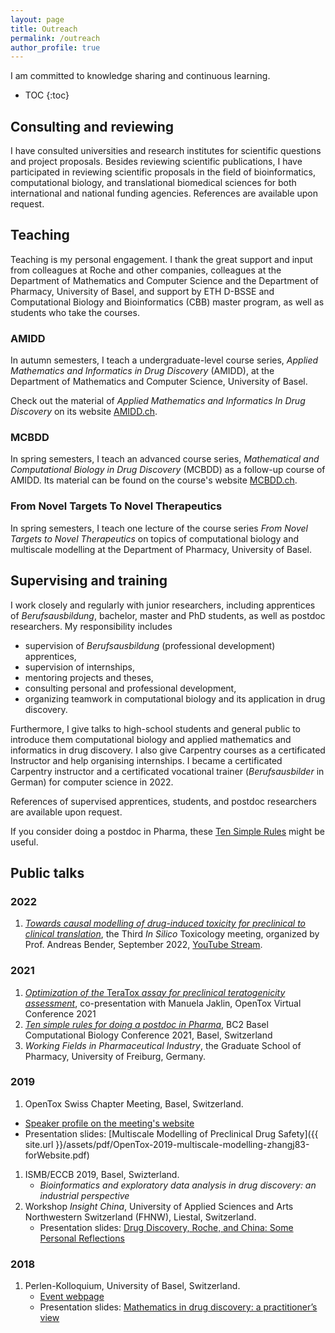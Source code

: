 ```yaml
---
layout: page
title: Outreach
permalink: /outreach
author_profile: true
---
```


I am committed to knowledge sharing and continuous learning.

* TOC
{:toc}

## Consulting and reviewing

I have consulted universities and research institutes for scientific questions
and project proposals. Besides reviewing scientific publications, I have
participated in reviewing scientific proposals in the field of bioinformatics,
computational biology, and translational biomedical sciences for both
international and national funding agencies. References are available upon
request.

## Teaching

Teaching is my personal engagement. I thank the great support and input from
colleagues at Roche and other companies, colleagues at the Department of
Mathematics and Computer Science and the Department of Pharmacy, University of
Basel, and support by ETH D-BSSE and Computational Biology and Bioinformatics
(CBB) master program, as well as students who take the courses.

### AMIDD

In autumn semesters, I teach a undergraduate-level course series, *Applied
Mathematics and Informatics in Drug Discovery* (AMIDD), at the Department of Mathematics
and Computer Science, University of Basel.

Check out the material of *Applied Mathematics and Informatics In Drug
Discovery* on its website [AMIDD.ch](http://amidd.ch).

### MCBDD

In spring semesters, I teach an advanced course series, *Mathematical and
Computational Biology in Drug Discovery* (MCBDD) as a follow-up course of AMIDD.
Its material can be found on the course's website [MCBDD.ch](http://mcbdd.ch).

### From Novel Targets To Novel Therapeutics

In spring semesters, I teach one lecture of the course series *From Novel
Targets to Novel Therapeutics* on topics of computational biology and multiscale
modelling at the Department of Pharmacy, University of Basel.

## Supervising and training

I work closely and regularly with junior researchers, including apprentices of
*Berufsausbildung*, bachelor, master and PhD students, as well as postdoc
researchers. My responsibility includes

* supervision of *Berufsausbildung* (professional development) apprentices,
* supervision of internships,
* mentoring projects and theses,
* consulting personal and professional development,
* organizing teamwork in computational biology and its application in drug discovery.

Furthermore, I give talks to high-school students and general public to
introduce them computational biology and applied mathematics and informatics in
drug discovery. I also give Carpentry courses as a certificated Instructor and
help organising internships. I became a certificated Carpentry instructor and a
certificated vocational trainer (*Berufsausbilder* in German) for computer
science in 2022.

References of supervised apprentices, students, and postdoc researchers are available upon
request.

If you consider doing a postdoc in Pharma, these [Ten Simple
Rules](https://journals.plos.org/ploscompbiol/article?id=10.1371/journal.pcbi.1008989)
might be useful.

## Public talks

### 2022

1. [*Towards causal modelling of drug-induced toxicity for preclinical to clinical translation*](http://drugdiscovery.net/tox2022/), the Third *In Silico* Toxicology meeting, organized by Prof. Andreas Bender, September 2022, [YouTube Stream](https://youtu.be/ab1ml2SR7y8).

### 2021

1. [*Optimization of the* TeraTox *assay for preclinical teratogenicity assessment*](https://www.opentox.net/events/virtual-conference-2021/program), co-presentation with Manuela Jaklin, OpenTox Virtual Conference 2021
1. [*Ten simple rules for doing a postdoc in Pharma*](https://www.bc2.ch/storage/app/media/pages/home/bc2_detailled_programme_v2.pdf), BC2 Basel Computational Biology Conference 2021, Basel, Switzerland
1. *Working Fields in Pharmaceutical Industry*, the Graduate School of Pharmacy, University of Freiburg, Germany.

### 2019

1. OpenTox Swiss Chapter Meeting, Basel, Switzerland.
  * [Speaker profile on the meeting's
    website](https://opentox.net/Jitao-David-Zhang)
  * Presentation slides: [Multiscale Modelling of Preclinical Drug Safety]({{ site.url
    }}/assets/pdf/OpenTox-2019-multiscale-modelling-zhangj83-forWebsite.pdf)
1. ISMB/ECCB 2019, Basel, Swizterland.
   * *Bioinformatics and exploratory data analysis in drug discovery: an
   industrial perspective*
2. Workshop *Insight China*, University of Applied Sciences and Arts Northwestern
   Switzerland (FHNW), Liestal, Switzerland.
   * Presentation slides: [Drug Discovery, Roche, and China: Some Personal
     Reflections](https://accio.github.io/assets/pdf/DrugDiscovery-Roche-China-JitaoDavidZhang-Feb2019-FHNW-final-animationSplit.pdf)

### 2018

1. Perlen-Kolloquium, University of Basel, Switzerland.
   * [Event webpage](https://dmi.unibas.ch/de/aktuelles/vergangene-veranstaltungen/detail/news/perlen-kolloquium-dr-jitao-david-zhang-f-hoffmann-la-roche-ag-basel/)
   * Presentation
     slides: [Mathematics in drug discovery: a practitioner’s view](https://dmi.unibas.ch/fileadmin/user_upload/dmi/Forschung/Mathematik/Perlenkolloquium/colloquium-zhang-20181009-slides.pdf)
